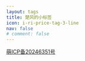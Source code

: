 ```yaml
---
layout: tags
title: 楚风的小标签
icon: i-ri-price-tag-3-line
nav: false
# comment: false
---
```

<a href="https://icp.gov.moe/?keyword=20246351" target="_blank">萌ICP备20246351号</a>
